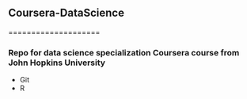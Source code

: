 ## Coursera-DataScience
====================

### Repo for data science specialization Coursera course from John Hopkins University

* Git
* R
